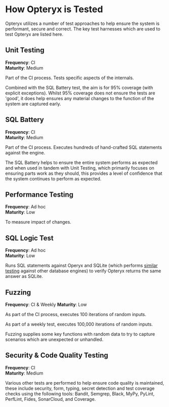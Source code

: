 # How Opteryx is Tested

Opteryx utilizes a number of test approaches to help ensure the system is performant, secure and correct. The key test harnesses which are used to test Opteryx are listed here.

## Unit Testing

**Frequency**: CI  
**Maturity**: Medium

Part of the CI process. Tests specific aspects of the internals.

Combined with the SQL Battery test, the aim is for 95% coverage (with explicit exceptions). Whilst 95% coverage does not ensure the tests are 'good', it does help ensures any material changes to the function of the system are captured early.

## SQL Battery

**Frequency**: CI  
**Maturity**: Medium

Part of the CI process. Executes hundreds of hand-crafted SQL statements against the engine.

The SQL Battery helps to ensure the entire system performs as expected and when used in tandem with Unit Testing, which primarily focuses on ensuring parts work as they should, this provides a level of confidence that the system continues to perform as expected.

## Performance Testing

**Frequency**: Ad hoc  
**Maturity**: Low

To measure impact of changes.

## SQL Logic Test

**Frequency**: Ad hoc  
**Maturity**: Low

Runs SQL statements against Operyx and SQLite (which performs [similar testing](https://www.sqlite.org/testing.html) against other database engines) to verify Opteryx returns the same answer as SQLite.

## Fuzzing

**Frequency**: CI & Weekly
**Maturity**: Low

As part of the CI process, executes 100 iterations of random inputs.

As part of a weekly test, executes 100,000 iterations of random inputs.

Fuzzing supplies some key functions with random data to try to capture scenarios which are unexpected or unhandled.

## Security & Code Quality Testing

**Frequency**: CI  
**Maturity**: Medium

Various other tests are performed to help ensure code quality is maintained, these include security, form, typing, secret detection and test coverage checks using the following tools: Bandit, Semgrep, Black, MyPy, PyLint, PerfLint, Fides, SonarCloud, and Coverage.